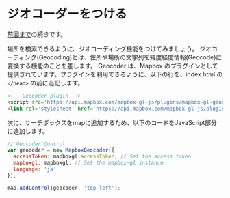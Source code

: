 # ジオコーダーをつける

[前回まで](4_POPUP.md)の続きです。

場所を検索できるように、ジオコーディング機能をつけてみましょう。
ジオコーディング(Geocoding)とは、住所や場所の文字列を緯度経度情報(Geocode)に変換する機能のことを差します。
Geocoder は、Mapbox のプラグインとして提供されています。プラグインを利用できるように、以下の行を、index.html の `</head>` の前に追記します。

```html
<!-- Geocoder plugin -->
<script src='https://api.mapbox.com/mapbox-gl-js/plugins/mapbox-gl-geocoder/v4.1.2/mapbox-gl-geocoder.min.js'></script>
<link rel='stylesheet' href='https://api.mapbox.com/mapbox-gl-js/plugins/mapbox-gl-geocoder/v4.1.2/mapbox-gl-geocoder.css' type='text/css' />
```

次に、サーチボックスをmapに追加するため、以下のコードをJavaScript部分に追加します。

```javascript
// Geocoder Control
var geocoder = new MapboxGeocoder({
  accessToken: mapboxgl.accessToken, // Set the access token
  mapboxgl: mapboxgl, // Set the mapbox-gl instance
  language: 'ja'
});

map.addControl(geocoder, 'top-left');
```
